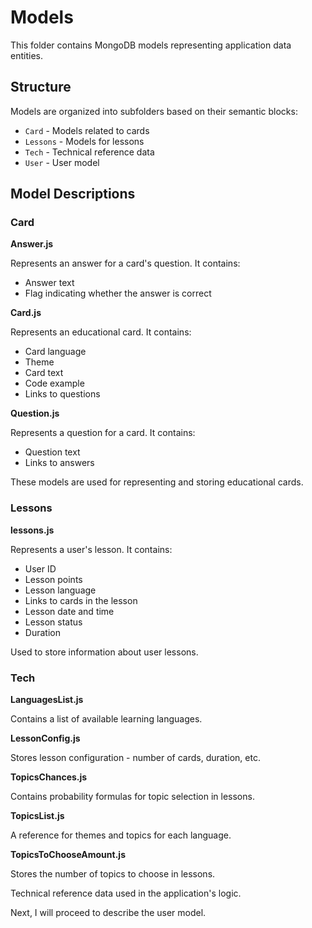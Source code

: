 # Models

This folder contains MongoDB models representing application data entities.

## Structure

Models are organized into subfolders based on their semantic blocks:

- `Card` - Models related to cards
- `Lessons` - Models for lessons
- `Tech` - Technical reference data
- `User` - User model

## Model Descriptions

### Card

**Answer.js**

Represents an answer for a card's question. It contains:

- Answer text
- Flag indicating whether the answer is correct

**Card.js**

Represents an educational card. It contains:

- Card language
- Theme
- Card text
- Code example
- Links to questions

**Question.js**

Represents a question for a card. It contains:

- Question text
- Links to answers

These models are used for representing and storing educational cards.

### Lessons

**lessons.js**

Represents a user's lesson. It contains:

- User ID
- Lesson points
- Lesson language
- Links to cards in the lesson
- Lesson date and time
- Lesson status
- Duration

Used to store information about user lessons.

### Tech

**LanguagesList.js**

Contains a list of available learning languages.

**LessonConfig.js**

Stores lesson configuration - number of cards, duration, etc.

**TopicsChances.js**

Contains probability formulas for topic selection in lessons.

**TopicsList.js**

A reference for themes and topics for each language.

**TopicsToChooseAmount.js**

Stores the number of topics to choose in lessons.

Technical reference data used in the application's logic.

Next, I will proceed to describe the user model.
